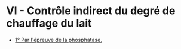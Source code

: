 # VI - Contrôle indirect du degré de chauffage du lait

- [1° Par l'épreuve de la phosphatase.](1-par)
